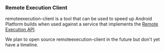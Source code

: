 ### Remote Execution Client
remoteexecution-client is a tool that can be used to speed up Android Platform builds
when used against a service that implements the [Remote Execution API](https://github.com/bazelbuild/remote-apis).

We plan to open source remoteexecution-client in the future but don't yet have a timeline.
